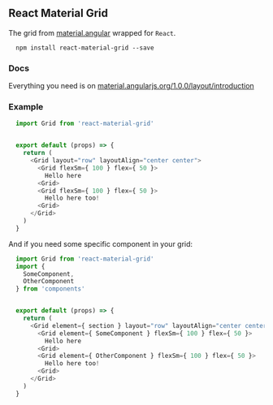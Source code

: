 ## React Material Grid

The grid from [material.angular](https://material.angularjs.org/1.0.0/layout/introduction) wrapped for `React`.

```
  npm install react-material-grid --save
```


### Docs

Everything you need is on [material.angularjs.org/1.0.0/layout/introduction](https://material.angularjs.org/1.0.0/layout/introduction)

### Example


```javascript
  import Grid from 'react-material-grid'


  export default (props) => {
    return (
      <Grid layout="row" layoutAlign="center center">
        <Grid flexSm={ 100 } flex={ 50 }>
          Hello here
        <Grid>
        <Grid flexSm={ 100 } flex={ 50 }>
          Hello here too!
        <Grid>
      </Grid>
    )
  }

```


And if you need some specific component in your grid:

```javascript
  import Grid from 'react-material-grid'
  import {
    SomeComponent,
    OtherComponent
  } from 'components'


  export default (props) => {
    return (
      <Grid element={ section } layout="row" layoutAlign="center center">
        <Grid element={ SomeComponent } flexSm={ 100 } flex={ 50 }>
          Hello here
        <Grid>
        <Grid element={ OtherComponent } flexSm={ 100 } flex={ 50 }>
          Hello here too!
        <Grid>
      </Grid>
    )
  }

```
